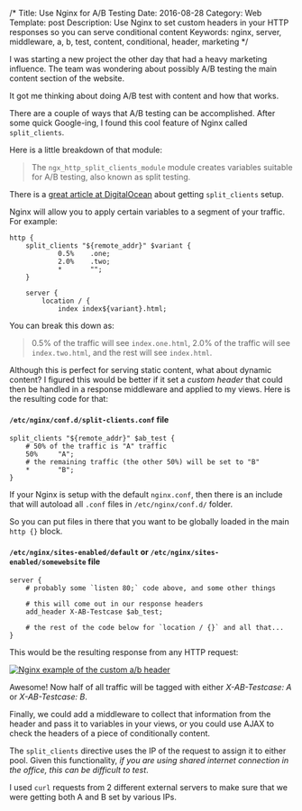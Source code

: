 /*
Title: Use Nginx for A/B Testing
Date: 2016-08-28
Category: Web
Template: post
Description: Use Nginx to set custom headers in your HTTP responses so you can serve conditional content
Keywords: nginx, server, middleware, a, b, test, content, conditional, header, marketing
*/

I was starting a new project the other day that had a heavy marketing influence. The team was wondering about possibly A/B testing the main content section of the website.

It got me thinking about doing A/B test with content and how that works.

There are a couple of ways that A/B testing can be accomplished. After some quick Google-ing, I found this cool feature of Nginx called `split_clients`.

Here is a little breakdown of that module:

> The `ngx_http_split_clients_module` module creates variables suitable for A/B testing, also known as split testing.

There is a [great article at DigitalOcean](https://www.digitalocean.com/community/tutorials/how-to-target-your-users-with-nginx-analytics-and-a-b-testing) about getting `split_clients` setup.

Nginx will allow you to apply certain variables to a segment of your traffic. For example:

```
http {
    split_clients "${remote_addr}" $variant {
            0.5%    .one;
            2.0%    .two;
            *       "";
    }

    server {
        location / {
            index index${variant}.html;
```

You can break this down as:

> 0.5% of the traffic will see `index.one.html`, 2.0% of the traffic will see `index.two.html`, and the rest will see `index.html`.

Although this is perfect for serving static content, what about dynamic content? I figured this would be better if it set a *custom header* that could then be handled in a response middleware and applied to my views. Here is the resulting code for that:

#### `/etc/nginx/conf.d/split-clients.conf` file

```
split_clients "${remote_addr}" $ab_test {
    # 50% of the traffic is "A" traffic
    50%     "A";
    # the remaining traffic (the other 50%) will be set to "B"
    *       "B";
}
```

If your Nginx is setup with the default `nginx.conf`, then there is an include that will autoload all `.conf` files in `/etc/nginx/conf.d/` folder.

So you can put files in there that you want to be globally loaded in the main `http {}` block.

#### `/etc/nginx/sites-enabled/default` or `/etc/nginx/sites-enabled/somewebsite` file

```
server {
    # probably some `listen 80;` code above, and some other things

    # this will come out in our response headers
    add_header X-AB-Testcase $ab_test;

    # the rest of the code below for `location / {}` and all that...
}
```

This would be the resulting response from any HTTP request:

<div class="center">
  <a href="http://ohdoylerules.com/content/images/nginx-ab-header.png" title="Nginx example of the custom a/b header" target="_blank"><img alt="Nginx example of the custom a/b header" src="http://ohdoylerules.com/content/images/nginx-ab-header.png" ></a>
</div>

Awesome! Now half of all traffic will be tagged with either *X-AB-Testcase: A* or *X-AB-Testcase: B*.

Finally, we could add a middleware to collect that information from the header and pass it to variables in your views, or you could use AJAX to check the headers of a piece of conditionally content.

The `split_clients` directive uses the IP of the request to assign it to either pool. Given this functionality, *if you are using shared internet connection in the office, this can be difficult to test*.

I used `curl` requests from 2 different external servers to make sure that we were getting both A and B set by various IPs.
